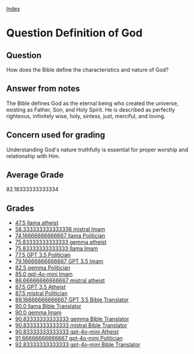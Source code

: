 
[Index](../../index.md)
# Question Definition of God
## Question
How does the Bible define the characteristics and nature of God?

## Answer from notes
The Bible defines God as the eternal being who created the universe, existing as Father, Son, and Holy Spirit. He is described as perfectly righteous, infinitely wise, holy, sinless, just, merciful, and loving.

## Concern used for grading
Understanding God's nature truthfully is essential for proper worship and relationship with Him.

## Average Grade
82.18333333333334

## Grades
 * [47.5 llama atheist](../answers/llama_atheist/Definition_of_God.md)
 * [58.333333333333336 mistral Imam](../answers/mistral_Imam/Definition_of_God.md)
 * [74.16666666666667 llama Politician](../answers/llama_Politician/Definition_of_God.md)
 * [75.83333333333333 gemma atheist](../answers/gemma_atheist/Definition_of_God.md)
 * [75.83333333333333 llama Imam](../answers/llama_Imam/Definition_of_God.md)
 * [77.5 GPT 3.5 Politician](../answers/GPT_3.5_Politician/Definition_of_God.md)
 * [79.16666666666667 GPT 3.5 Imam](../answers/GPT_3.5_Imam/Definition_of_God.md)
 * [82.5 gemma Politician](../answers/gemma_Politician/Definition_of_God.md)
 * [85.0 gpt-4o-mini Imam](../answers/gpt-4o-mini_Imam/Definition_of_God.md)
 * [86.66666666666667 mistral atheist](../answers/mistral_atheist/Definition_of_God.md)
 * [87.5 GPT 3.5 Atheist](../answers/GPT_3.5_Atheist/Definition_of_God.md)
 * [87.5 mistral Politician](../answers/mistral_Politician/Definition_of_God.md)
 * [89.16666666666667 GPT 3.5 Bible Translator](../answers/GPT_3.5_Bible_Translator/Definition_of_God.md)
 * [90.0 llama Bible Translator](../answers/llama_Bible_Translator/Definition_of_God.md)
 * [90.0 gemma Imam](../answers/gemma_Imam/Definition_of_God.md)
 * [90.83333333333333 gemma Bible Translator](../answers/gemma_Bible_Translator/Definition_of_God.md)
 * [90.83333333333333 mistral Bible Translator](../answers/mistral_Bible_Translator/Definition_of_God.md)
 * [90.83333333333333 gpt-4o-mini Atheist](../answers/gpt-4o-mini_Atheist/Definition_of_God.md)
 * [91.66666666666667 gpt-4o-mini Politician](../answers/gpt-4o-mini_Politician/Definition_of_God.md)
 * [92.83333333333333 gpt-4o-mini Bible Translator](../answers/gpt-4o-mini_Bible_Translator/Definition_of_God.md)
